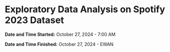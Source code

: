 # Exploratory Data Analysis on Spotify 2023 Dataset
**Date and Time Started:** October 27, 2024 - 7:00 AM

**Date and Time Finished:** October 27, 2024 - EWAN
